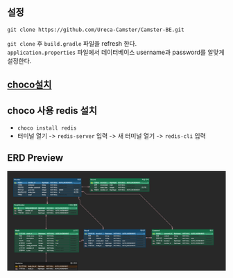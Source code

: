 ## 설정

```
git clone https://github.com/Ureca-Camster/Camster-BE.git
```

`git clone` 후 `build.gradle` 파일을 refresh 한다.<br>
`application.properties` 파일에서 데이터베이스 username과 password를 알맞게 설정한다.

## [choco설치](https://chocolatey.org/install)
## choco 사용 redis 설치
- `choco install redis`
- 터미널 열기 -> `redis-server` 입력 -> 새 터미널 열기 -> `redis-cli` 입력

## ERD Preview

![ERD Image](./camster-erd-image.png "")